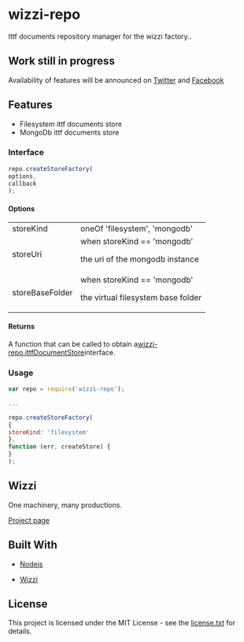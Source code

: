 # wizzi-repo

Ittf documents repository manager for the wizzi factory..

## Work still in progress

Availability of features will be announced
on [Twitter](https://twitter.com/wizziteam) and [Facebook](https://www.facebook.com/wizzifactory)

## Features
* Filesystem ittf documents store 
* MongoDb ittf documents store 
### Interface
```javascript
repo.createStoreFactory(
options,
callback
);
```
#### Options

<table>
<tr>
<td>storeKind</td>
<td>oneOf 'filesystem', 'mongodb'</td>
</tr>
<tr>
<td>storeUri</td>
<td>when storeKind == 'mongodb'

the uri of the mongodb instance</tr>
<tr>
<td>storeBaseFolder</td>
<td>when storeKind == 'mongodb'

the virtual filesystem base folder</tr>
</table>

#### Returns

<p>A function that can be called to obtain a<a href="">wizzi-repo.ittfDocumentStore</a>interface.</p>

### Usage
```javascript
var repo = require('wizzi-repo');

...

repo.createStoreFactory(
{
storeKind: 'filesystem'
},
function (err, createStore) {
}
);
```
## Wizzi

One machinery, many productions.


<p><a href="https://stfnbssl.github.io/wizzi">Project page</a></p>

## Built With
* [Nodejs](https://nodejs.org)

* [Wizzi](https://github.com/stfnbssl/wizzi)


## License

<p>This project is licensed under the MIT License - see the <a href="license.txt">license.txt</a> for details.</p>

